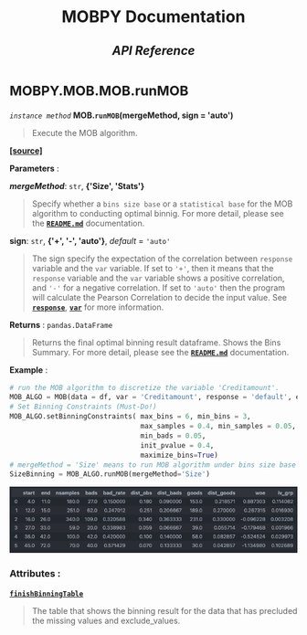 <h1><strong><p align = center> MOBPY Documentation </p></strong></h1>

<h2><p  align=center><strong style = 'font-style:italic'>API Reference</strong></p></h2>

<h1><span style = 'font-size:smaller'> MOBPY.MOB.MOB.runMOB </span></h1>

_`instance method`_ **MOB.`runMOB`(mergeMethod, sign = 'auto')**

> Execute the MOB algorithm.

[**[source]**](https://github.com/ChenTaHung/Monotonic-Optimal-Binning/blob/main/src/MOBPY/MOB.py#L182-L238)

**Parameters** : <br>

**_mergeMethod_**: `str`, **{'Size', 'Stats'}**

> Specify whether a `bins size base` or a `statistical base` for the MOB algorithm to conducting optimal binnig. For more detail, please see the [**`README.md`**](https://github.com/ChenTaHung/Monotonic-Optimal-Binning/blob/main/README.md) documentation.


**sign**: `str`, **{'+', '-', 'auto'}**, _default_ = `'auto'`

> The sign specify the expectation of the correlation between `response` variable and the `var` variable. If set to `'+'`, then it means that the `response` variable and the `var` variable shows a positive correlation, and `'-'` for a negative correlation. If set to `'auto'` then the program will calculate the Pearson Correlation to decide the input value. See [**`response`**](https://github.com/ChenTaHung/Monotonic-Optimal-Binning/tree/main/doc/MOBPY-MOB-MOB.md), [**`var`**](https://github.com/ChenTaHung/Monotonic-Optimal-Binning/tree/main/doc/MOBPY-MOB-MOB.md) for more information.

**Returns** : `pandas.DataFrame`

> Returns the final optimal binning result dataframe. Shows the Bins Summary. For more detail, please see the [**`README.md`**](https://github.com/ChenTaHung/Monotonic-Optimal-Binning/blob/main/README.md) documentation.

**Example** :

```python
# run the MOB algorithm to discretize the variable 'Creditamount'.
MOB_ALGO = MOB(data = df, var = 'Creditamount', response = 'default', exclude_value = None) 
# Set Binning Constraints (Must-Do!)
MOB_ALGO.setBinningConstraints( max_bins = 6, min_bins = 3, 
                                max_samples = 0.4, min_samples = 0.05, 
                                min_bads = 0.05, 
                                init_pvalue = 0.4, 
                                maximize_bins=True)
# mergeMethod = 'Size' means to run MOB algorithm under bins size base
SizeBinning = MOB_ALGO.runMOB(mergeMethod='Size')
```

<p align = 'center'><img src = 'https://github.com/ChenTaHung/Monotonic-Optimal-Binning/blob/main/doc/images/Durationinmonth%20bins%20summary.png' alt = 'Image' style = 'width: 1000px'/></p>


<h3><strong> Attributes : </strong></h3>

[**`finishBinningTable`**](https://github.com/ChenTaHung/Monotonic-Optimal-Binning/blob/main/src/MOBPY/MOB.py#L197-L200)

> The table that shows the binning result for the data that has precluded the missing values and exclude_values.
